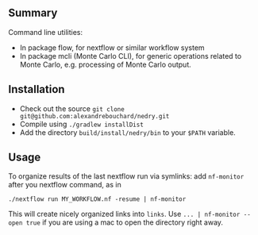 Summary
-------

<!-- [![Build Status](https://travis-ci.org/alexandrebouchard/nedry.png?branch=master)](https://travis-ci.org/alexandrebouchard/nedry) -->

Command line utilities:

- In package flow, for nextflow or similar workflow system
- In package mcli (Monte Carlo CLI), for generic operations related to Monte Carlo, e.g. processing of Monte Carlo output.


Installation
------------

- Check out the source ``git clone git@github.com:alexandrebouchard/nedry.git``
- Compile using ``./gradlew installDist``
- Add the directory ``build/install/nedry/bin`` to your ``$PATH`` variable.


Usage 
----

To organize results of the last nextflow run via symlinks: add ``nf-monitor`` after you nextflow command, as in

```
./nextflow run MY_WORKFLOW.nf -resume | nf-monitor
```

This will create nicely organized links into ``links``. Use ``... | nf-monitor --open true`` if you are using a mac to open the directory right away.


